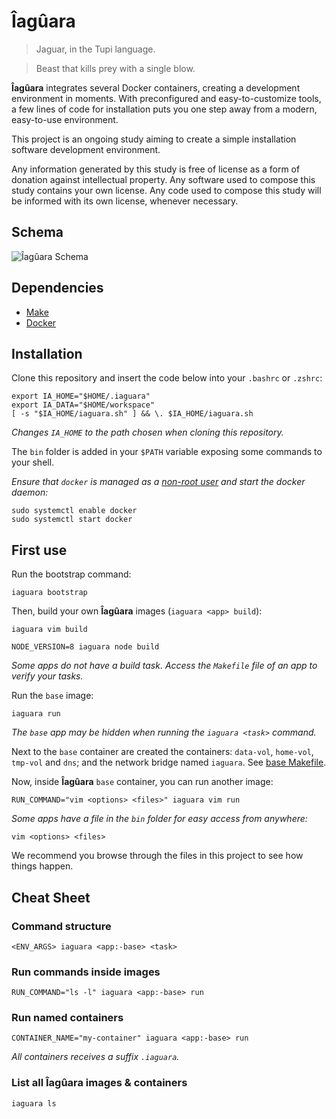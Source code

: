 # Îagûara

> Jaguar, in the Tupi language.

> Beast that kills prey with a single blow.

**Îagûara** integrates several Docker containers, creating a development 
environment in moments. With preconfigured and easy-to-customize tools, a few 
lines of code for installation puts you one step away from a modern, 
easy-to-use environment.

This project is an ongoing study aiming to create a simple installation software
development environment.

Any information generated by this study is free of license as a form of donation
against intellectual property. Any software used to compose this study contains
your own license. Any code used to compose this study will be informed with its
own license, whenever necessary.


## Schema

![Îagûara Schema](https://docs.google.com/drawings/d/e/2PACX-1vRNZPYGNj4Xq4ZR29r9KhW2LChAEzkMK0cVSlKM9Yxj68rCv8sT4AYDCklG25wA-hCiIRQooAuICVCL/pub?w=1440&h=1080)


## Dependencies

- [Make](https://www.gnu.org/software/make/manual/html_node/index.html)
- [Docker](https://docs.docker.com/install/)


## Installation

Clone this repository and insert the code below into your `.bashrc` or `.zshrc`:

```shell
export IA_HOME="$HOME/.iaguara"
export IA_DATA="$HOME/workspace"
[ -s "$IA_HOME/iaguara.sh" ] && \. $IA_HOME/iaguara.sh
```

*Changes `IA_HOME` to the path chosen when cloning this repository.*

The `bin` folder is added in your `$PATH` variable exposing some commands
to your shell.

*Ensure that `docker` is managed as a
[non-root user](https://docs.docker.com/install/linux/linux-postinstall/#manage-docker-as-a-non-root-user)
and start the docker daemon:*

```shell
sudo systemctl enable docker
sudo systemctl start docker
```


## First use

Run the bootstrap command:

```shell
iaguara bootstrap
```

Then, build your own **Îagûara** images (`iaguara <app> build`):

```shell
iaguara vim build

NODE_VERSION=8 iaguara node build
```

*Some apps do not have a build task. Access the `Makefile` file of an
app to verify your tasks.*

Run the `base` image:

```shell
iaguara run
```

*The `base` app may be hidden when running the `iaguara <task>` command.*

Next to the `base` container are created the containers: `data-vol`,
`home-vol`, `tmp-vol` and `dns`; and the network bridge named `iaguara`. See
[base Makefile](apps/base/Makefile).

Now, inside **Îagûara** `base` container, you can run another image:

```shell
RUN_COMMAND="vim <options> <files>" iaguara vim run
```

*Some apps have a file in the `bin` folder for easy access from anywhere:*

```shell
vim <options> <files>
```

We recommend you browse through the files in this project to see how
things happen.


## Cheat Sheet

### Command structure

```shell
<ENV_ARGS> iaguara <app:-base> <task>
```

### Run commands inside images

```shell
RUN_COMMAND="ls -l" iaguara <app:-base> run
```

### Run named containers

```shell
CONTAINER_NAME="my-container" iaguara <app:-base> run
```

*All containers receives a suffix `.iaguara`.*

### List all **Îagûara** images & containers

```shell
iaguara ls
```
